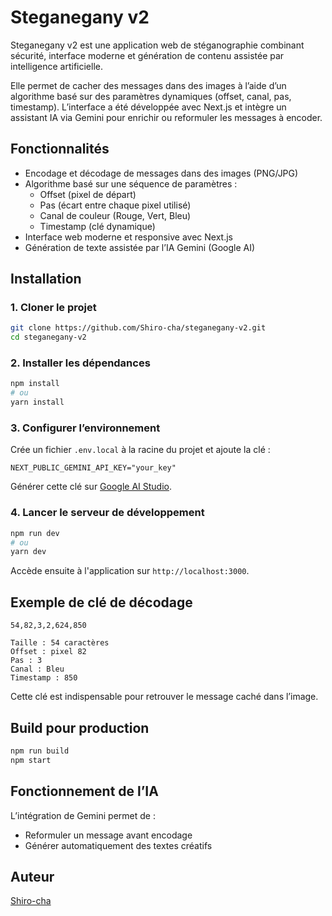 
# Steganegany v2

Steganegany v2 est une application web de stéganographie combinant sécurité, interface moderne et génération de contenu assistée par intelligence artificielle.

Elle permet de cacher des messages dans des images à l’aide d’un algorithme basé sur des paramètres dynamiques (offset, canal, pas, timestamp). L’interface a été développée avec Next.js et intègre un assistant IA via Gemini pour enrichir ou reformuler les messages à encoder.

## Fonctionnalités

- Encodage et décodage de messages dans des images (PNG/JPG)
- Algorithme basé sur une séquence de paramètres :
  - Offset (pixel de départ)
  - Pas (écart entre chaque pixel utilisé)
  - Canal de couleur (Rouge, Vert, Bleu)
  - Timestamp (clé dynamique)
- Interface web moderne et responsive avec Next.js
- Génération de texte assistée par l’IA Gemini (Google AI)

## Installation

### 1. Cloner le projet

```bash
git clone https://github.com/Shiro-cha/steganegany-v2.git
cd steganegany-v2
````

### 2. Installer les dépendances

```bash
npm install
# ou
yarn install
```

### 3. Configurer l’environnement

Crée un fichier `.env.local` à la racine du projet et ajoute la clé :

```env
NEXT_PUBLIC_GEMINI_API_KEY="your_key"
```

Générer cette clé sur [Google AI Studio](https://aistudio.google.com/apikey).

### 4. Lancer le serveur de développement

```bash
npm run dev
# ou
yarn dev
```

Accède ensuite à l'application sur `http://localhost:3000`.

## Exemple de clé de décodage
```csv
54,82,3,2,624,850
```

```
Taille : 54 caractères
Offset : pixel 82
Pas : 3
Canal : Bleu
Timestamp : 850
```

Cette clé est indispensable pour retrouver le message caché dans l’image.


## Build pour production

```bash
npm run build
npm start
```

## Fonctionnement de l’IA

L’intégration de Gemini permet de :

* Reformuler un message avant encodage
* Générer automatiquement des textes créatifs


## Auteur

[Shiro-cha](https://github.com/Shiro-cha)

